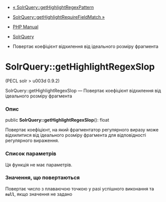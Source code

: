 - [«
SolrQuery::getHighlightRegexPattern](solrquery.gethighlightregexpattern.md)
- [SolrQuery::getHighlightRequireFieldMatch
»](solrquery.gethighlightrequirefieldmatch.md)

- [PHP Manual](index.md)
- [SolrQuery](class.solrquery.md)
- Повертає коефіцієнт відхилення від ідеального розміру фрагмента

# SolrQuery::getHighlightRegexSlop

(PECL solr \> u003d 0.9.2)

SolrQuery::getHighlightRegexSlop — Повертає коефіцієнт відхилення від
ідеального розміру фрагмента

### Опис

public **SolrQuery::getHighlightRegexSlop**(): float

Повертає коефіцієнт, на який фрагментатор регулярного виразу
може відхилитися від ідеального розміру фрагмента для відповідності
регулярного вираження.

### Список параметрів

Ця функція не має параметрів.

### Значення, що повертаються

Повертає число з плаваючою точкою у разі успішного виконання та
**`null`**, якщо значення не задано
